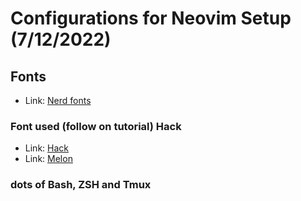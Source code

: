 # Configurations for Neovim Setup (7/12/2022)

## Fonts
- Link: [Nerd fonts](https://github.com/ryanoasis/nerd-fonts)


### Font used (follow on tutorial) Hack
- Link: [Hack](https://github.com/ryanoasis/nerd-fonts/tree/master/patched-fonts/Hack)
- Link: [Melon](#)

### dots of Bash, ZSH and Tmux